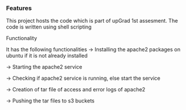 ### Features

This project hosts the code which is part of upGrad 1st assesment. The code is written using shell scripting



Functionality

It has the following functionalities
-> Installing the apache2 packages on ubuntu if it is not already installed

-> Starting the apache2 service

-> Checking if apache2 service is running, else start the service

-> Creation of tar file of access and error logs of apache2

-> Pushing the tar files to s3 buckets
